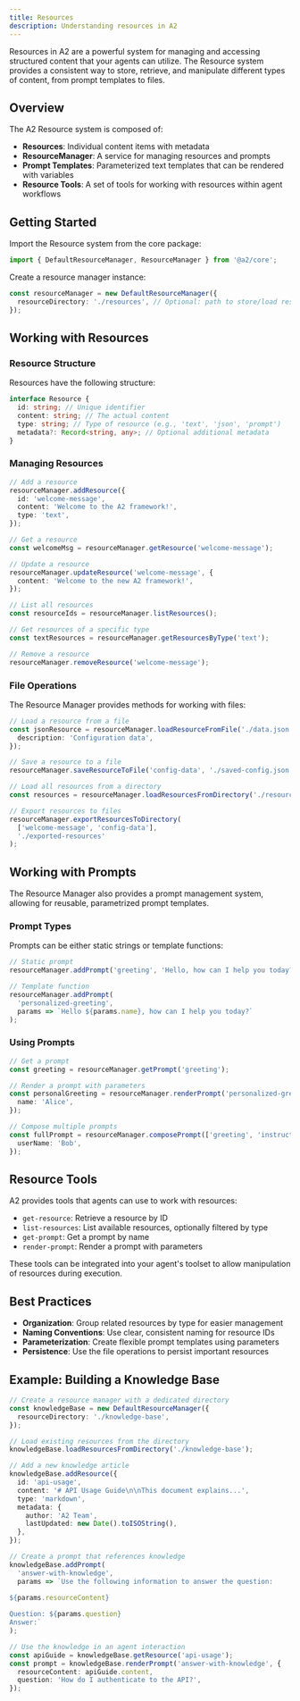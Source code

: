 ```yaml
---
title: Resources
description: Understanding resources in A2
---
```


Resources in A2 are a powerful system for managing and accessing structured content that your agents can utilize. The Resource system provides a consistent way to store, retrieve, and manipulate different types of content, from prompt templates to files.

## Overview

The A2 Resource system is composed of:

- **Resources**: Individual content items with metadata
- **ResourceManager**: A service for managing resources and prompts
- **Prompt Templates**: Parameterized text templates that can be rendered with variables
- **Resource Tools**: A set of tools for working with resources within agent workflows

## Getting Started

Import the Resource system from the core package:

```typescript
import { DefaultResourceManager, ResourceManager } from '@a2/core';
```

Create a resource manager instance:

```typescript
const resourceManager = new DefaultResourceManager({
  resourceDirectory: './resources', // Optional: path to store/load resources
});
```

## Working with Resources

### Resource Structure

Resources have the following structure:

```typescript
interface Resource {
  id: string; // Unique identifier
  content: string; // The actual content
  type: string; // Type of resource (e.g., 'text', 'json', 'prompt')
  metadata?: Record<string, any>; // Optional additional metadata
}
```

### Managing Resources

```typescript
// Add a resource
resourceManager.addResource({
  id: 'welcome-message',
  content: 'Welcome to the A2 framework!',
  type: 'text',
});

// Get a resource
const welcomeMsg = resourceManager.getResource('welcome-message');

// Update a resource
resourceManager.updateResource('welcome-message', {
  content: 'Welcome to the new A2 framework!',
});

// List all resources
const resourceIds = resourceManager.listResources();

// Get resources of a specific type
const textResources = resourceManager.getResourcesByType('text');

// Remove a resource
resourceManager.removeResource('welcome-message');
```

### File Operations

The Resource Manager provides methods for working with files:

```typescript
// Load a resource from a file
const jsonResource = resourceManager.loadResourceFromFile('./data.json', 'json', {
  description: 'Configuration data',
});

// Save a resource to a file
resourceManager.saveResourceToFile('config-data', './saved-config.json');

// Load all resources from a directory
const resources = resourceManager.loadResourcesFromDirectory('./resources', 'json');

// Export resources to files
resourceManager.exportResourcesToDirectory(
  ['welcome-message', 'config-data'],
  './exported-resources'
);
```

## Working with Prompts

The Resource Manager also provides a prompt management system, allowing for reusable, parametrized prompt templates.

### Prompt Types

Prompts can be either static strings or template functions:

```typescript
// Static prompt
resourceManager.addPrompt('greeting', 'Hello, how can I help you today?');

// Template function
resourceManager.addPrompt(
  'personalized-greeting',
  params => `Hello ${params.name}, how can I help you today?`
);
```

### Using Prompts

```typescript
// Get a prompt
const greeting = resourceManager.getPrompt('greeting');

// Render a prompt with parameters
const personalGreeting = resourceManager.renderPrompt('personalized-greeting', {
  name: 'Alice',
});

// Compose multiple prompts
const fullPrompt = resourceManager.composePrompt(['greeting', 'instructions', 'examples'], {
  userName: 'Bob',
});
```

## Resource Tools

A2 provides tools that agents can use to work with resources:

- `get-resource`: Retrieve a resource by ID
- `list-resources`: List available resources, optionally filtered by type
- `get-prompt`: Get a prompt by name
- `render-prompt`: Render a prompt with parameters

These tools can be integrated into your agent's toolset to allow manipulation of resources during execution.

## Best Practices

- **Organization**: Group related resources by type for easier management
- **Naming Conventions**: Use clear, consistent naming for resource IDs
- **Parameterization**: Create flexible prompt templates using parameters
- **Persistence**: Use the file operations to persist important resources

## Example: Building a Knowledge Base

```typescript
// Create a resource manager with a dedicated directory
const knowledgeBase = new DefaultResourceManager({
  resourceDirectory: './knowledge-base',
});

// Load existing resources from the directory
knowledgeBase.loadResourcesFromDirectory('./knowledge-base');

// Add a new knowledge article
knowledgeBase.addResource({
  id: 'api-usage',
  content: '# API Usage Guide\n\nThis document explains...',
  type: 'markdown',
  metadata: {
    author: 'A2 Team',
    lastUpdated: new Date().toISOString(),
  },
});

// Create a prompt that references knowledge
knowledgeBase.addPrompt(
  'answer-with-knowledge',
  params => `Use the following information to answer the question:
  
${params.resourceContent}

Question: ${params.question}
Answer:`
);

// Use the knowledge in an agent interaction
const apiGuide = knowledgeBase.getResource('api-usage');
const prompt = knowledgeBase.renderPrompt('answer-with-knowledge', {
  resourceContent: apiGuide.content,
  question: 'How do I authenticate to the API?',
});
```
